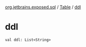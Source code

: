 [org.jetbrains.exposed.sql](../index.md) / [Table](index.md) / [ddl](.)

# ddl

`val ddl: List<String>`